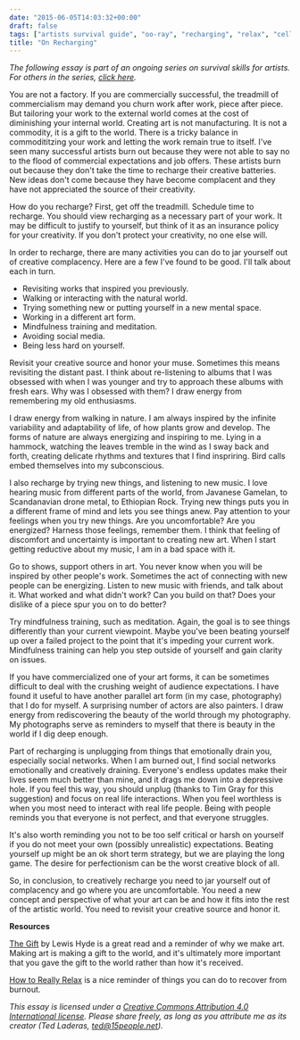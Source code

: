 ```yaml
---
date: "2015-06-05T14:03:32+00:00"
draft: false
tags: ["artists survival guide", "oo-ray", "recharging", "relax", "cello", "survival skills for artists"]
title: "On Recharging"
---
```

*The following essay is part of an ongoing series on survival skills for artists. For others in the series, [click here](/tags/survival-skills-for-artists/).*

You are not a factory. If you are commercially successful, the treadmill of commercialism may demand you churn work after work, piece after piece. But tailoring your work to the external world comes at the cost of diminishing your internal world. Creating art is not manufacturing. It is not a commodity, it is a gift to the world. There is a tricky balance in commodititzing your work and letting the work remain true to itself. I've seen many successful artists burn out because they were not able to say no to the flood of commercial expectations and job offers. These artists burn out because they don't take the time to recharge their creative batteries. New ideas don't come because they have become complacent and they have not appreciated the source of their creativity.

How do you recharge? First, get off the treadmill. Schedule time to recharge. You should view recharging as a necessary part of your work. It may be difficult to justify to yourself, but think of it as an insurance policy for your creativity. If you don't protect your creativity, no one else will.

In order to recharge, there are many activities you can do to jar yourself out of creative complacency.  Here are a few I've found to be good. I'll talk about each in turn.

* Revisiting works that inspired you previously.
* Walking or interacting with the natural world.
* Trying something new or putting yourself in a new mental space.
* Working in a different art form.
* Mindfulness training and meditation.
* Avoiding social media.
* Being less hard on yourself.

Revisit your creative source and honor your muse. Sometimes this means revisiting the distant past. I think about re-listening to albums that I was obsessed with when I was younger and try to approach these albums with fresh ears. Why was I obsessed with them? I draw energy from remembering my old enthusiasms. 

I draw energy from walking in nature. I am always inspired by the infinite variability and adaptability of life, of how plants grow and develop. The forms of nature are always energizing and inspiring to me. Lying in a hammock, watching the leaves tremble in the wind as I sway back and forth, creating delicate rhythms and textures that I find inspriring. Bird calls embed themselves into my subconscious.

I also recharge by trying new things, and listening to new music. I love hearing music from different parts of the world, from Javanese Gamelan, to Scandanavian drone metal, to Ethiopian Rock. Trying new things puts you in a different frame of mind and lets you see things anew. Pay attention to your feelings when you try new things. Are you uncomfortable? Are you energized? Harness those feelings, remember them. I think that feeling of discomfort and uncertainty is important to creating new art. When I start getting reductive about my music, I am in a bad space with it. 

Go to shows, support others in art. You never know when you will be inspired by other people's work. Sometimes the act of connecting with new people can be energizing. Listen to new music with friends, and talk about it. What worked and what didn't work? Can you build on that? Does your dislike of a piece spur you on to do better?

Try mindfulness training, such as meditation. Again, the goal is to see things differently than your current viewpoint. Maybe you've been beating yourself up over a failed project to the point that it's impeding your current work. Mindfulness training can help you step outside of yourself and gain clarity on issues.

If you have commercialized one of your art forms, it can be sometimes difficult to deal with the crushing weight of audience expectations. I have found it useful to have another parallel art form (in my case, photography)  that I do for myself. A surprising number of actors are also painters. I draw energy from rediscovering the beauty of the world through my photography. My photographs serve as reminders to myself that there is beauty in the world if I dig deep enough.

Part of recharging is unplugging from things that emotionally drain you, especially social networks. When I am burned out, I find social networks emotionally and creatively draining. Everyone's endless updates make their lives seem much better than mine, and it drags me down into a depressive hole. If you feel this way, you should unplug (thanks to Tim Gray for this suggestion) and focus on real life interactions. When you feel worthless is when you most need to interact with real life people. Being with people reminds you that everyone is not perfect, and that everyone struggles.

It's also worth reminding you not to be too self critical or harsh on yourself if you do not meet your own (possibly unrealistic) expectations.  Beating yourself up might be an ok short term strategy, but we are playing the long game. The desire for perfectionism can be the worst creative block of all. 

So, in conclusion, to creatively recharge you need to jar yourself out of complacency and go where you are uncomfortable. You need a new concept and perspective of what your art can be and how it fits into the rest of the artistic world. You need to revisit your creative source and honor it.

**Resources**

[The Gift](http://www.lewishyde.com/publications/the-gift) by Lewis Hyde is a great read and a reminder of why we make art. Making art is making a gift to the world, and it's ultimately more important that you gave the gift to the world rather than how it's received.

[How to Really Relax](http://lifehacker.com/how-you-can-learn-to-finally-really-relax-1548045887) is a nice reminder of things you can do to recover from burnout.

*This essay is licensed under a [Creative Commons Attribution 4.0 International license](http://creativecommons.org/licenses/by/4.0/). Please share freely, as long as you attribute me as its creator (Ted Laderas, ted@15people.net).*